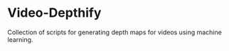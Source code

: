 # Video-Depthify
Collection of scripts for generating depth maps for videos using machine learning.
